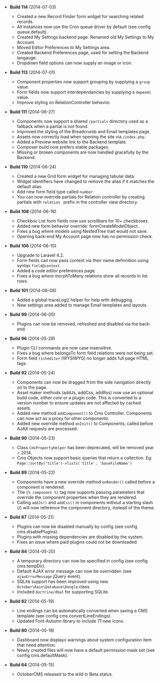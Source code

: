 * **Build 114** (2014-07-03)
  - Created a new Record Finder form widget for searching related records.
  - All instances now use the Cron queue driver by default (see config queue.default).
  - Created My Settings backend page. Renamed old My Settings to My Account.
  - Moved Editor Preferences to My Settings area.
  - Created Backend Preferences page, used for setting the Backend langauge.
  - Dropdown field options can now supply an image or icon.

* **Build 113** (2014-07-01)
  - Component properties now support grouping by supplying a `group` value.
  - Form fields now support interdependancies by supplying a `depends` value.
  - Improve styling on RelationController behavior.

* **Build 111** (2014-06-27)
  - Components now support a shared `/partials` directory used as a fallback when a partial is not found.
  - Improved the styling of the Breadcrumb and Email templates page.
  - Assets now correctly load when opening the site via `/index.php`.
  - Added a Preview website link to the Backend template.
  - Composer build now prefers stable packages.
  - Missing or broken components are now handled gracefully by the Backend.

* **Build 110** (2014-06-24)
  - Created a new Grid form widget for managing tabular data.
  - Widget identifiers have changed to remove the alias if it matches the default alias.
  - Add new form field type called `number`.
  - You can now override partials for Relation controller by creating partials with `relation_` prefix in the controller view directory.

* **Build 108** (2014-06-16)
  - Checkbox List form fields now use scrollbars for 10+ checkboxes.
  - Added new form behavior override: formCreateModelObject.
  - Fixes a bug where models using NestedTree trait would not save.
  - Opening back-end My Account page now has no permission check.

* **Build 106** (2014-06-10)
  - Upgrade to Laravel 4.2.
  - Form fields can now pass context via their name definnition using syntax `field@context`.
  - Added a code editor preferences page.
  - Fixes a bug where morphToMany relations show all records in list rows.

* **Build 101** (2014-06-06)
  - Added a global traceLog() helper for help with debugging.
  - New settings area added to manage Email templates and layouts.

* **Build 99** (2014-06-05)
  - Plugins can now be removed, refreshed and disabled via the back-end.

* **Build 96** (2014-05-29)
  - Plugin CLI commands are now case insensitive.
  - Fixes a bug where belongsTo form field relations were not being set.
  - Form field `richeditor` (WYSIWYG) no longer adds full page HTML tags.

* **Build 92** (2014-05-24)
  - Components can now be dragged from the side navigation directly on to the page.
  - Asset maker methods (addJs, addCss, addRss) now use an optional build code, either *core* or a plugin code. This is converted to a version number to ensure updates are not affected by cached assets.
  - Added new method `addComponent()` to Cms Controller. Components can now act as a proxy for other components.
  - Added new override method `onInit()` to Components, called before AJAX requests are processed.

* **Build 90** (2014-05-23)
  - Class `CmsPropertyHelper` has been deprecated, will be removed year > 2014.
  - Cms Objects now support basic queries that return a collection. Eg: `Page::sortBy('title')->lists('title', 'baseFileName')`

* **Build 89** (2014-05-22)
  - Components have a new override method `onRender()` called before a component is rendered.
  - The `{% component %}` tag now supports passing parameters that override the component properties when they are rendered.
  - Calling `addJs()` and `addCss()` in components without a starting slash (/) will now reference the component directory, instead of the theme.

* **Build 87** (2014-05-21)
  - Plugins can now be disabled manually by config (see config cms.disablePlugins).
  - Plugins with missing dependencies are disabled by the system.
  - Fixes an issue where paid plugins could not be downloaded.

* **Build 84** (2014-05-20)
  - A temporary directory can now be specified in config (see config cms.tempDir).
  - Default AJAX error message can now be overridden (see `ajaxErrorMessage` jQuery event).
  - SQLite support has been improved using new `October\Rain\Database\Dongle` class.
  - Included `doctrine/dbal` for supporting SQLite.

* **Build 82** (2014-05-19)
  - Line endings can be automatically converted when saving a CMS template (see config cms.convertLineEndings).
  - Updated Font-Autumn library to include 71 new icons.

* **Build 80** (2014-05-18)
  - Dashboard now displays warnings about system configuration item that need attention.
  - Newly created files will now have a default permission mask set (see config cms.defaultMask).

* **Build 64** (2014-05-15)
  - OctoberCMS released to the wild in Beta status.
